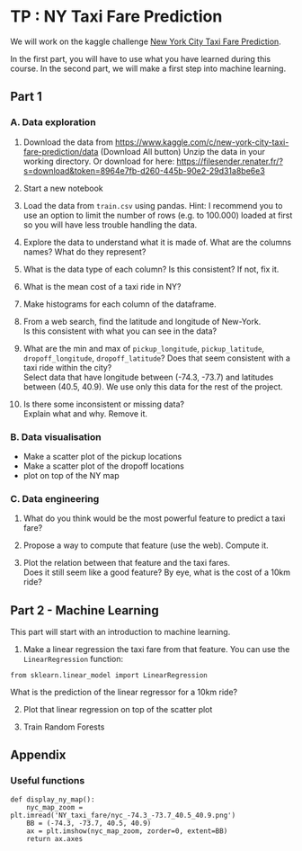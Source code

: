 # TP : NY Taxi Fare Prediction
We will work on the kaggle challenge
[New York City Taxi Fare Prediction](https://www.kaggle.com/c/new-york-city-taxi-fare-prediction).

In the first part, you will have to use what you have learned during this course.
In the second part, we will make a first step into machine learning.


## Part 1

### A. Data exploration

1. Download the data from https://www.kaggle.com/c/new-york-city-taxi-fare-prediction/data (Download All button)
Unzip the data in your working directory.
Or download for here:
https://filesender.renater.fr/?s=download&token=8964e7fb-d260-445b-90e2-29d31a8be6e3

2. Start a new notebook

3. Load the data from `train.csv` using pandas.
Hint: I recommend you to use an option to limit the number of rows (e.g. to 100.000) loaded at first so you will have less trouble handling the data.

4. Explore the data to understand what it is made of. What are the columns names? What do they represent?

4. What is the data type of each column?
Is this consistent? If not, fix it.

5. What is the mean cost of a taxi ride in NY?

6. Make histograms for each column of the dataframe.

7. From a web search, find the latitude and longitude of New-York.    
Is this consistent with what you can see in the data?

8. What are the min and max of `pickup_longitude`, `pickup_latitude`, `dropoff_longitude`, `dropoff_latitude`?
Does that seem consistent with a taxi ride within the city?    
Select data that have longitude between (-74.3, -73.7) and latitudes between (40.5, 40.9). We use only this data for the rest of the project.

8. Is there some inconsistent or missing data?   
Explain what and why.
Remove it.


### B. Data visualisation

- Make a scatter plot of the pickup locations
- Make a scatter plot of the dropoff locations
- plot on top of the NY map


### C. Data engineering

1. What do you think would be the most powerful feature to predict a taxi fare?

2. Propose a way to compute that feature (use the web). Compute it.

3. Plot the relation between that feature and the taxi fares.    
Does it still seem like a good feature?
By eye, what is the cost of a 10km ride?

## Part 2 - Machine Learning

This part will start with an introduction to machine learning.

1. Make a linear regression the taxi fare from that feature.
You can use the `LinearRegression` function:
```
from sklearn.linear_model import LinearRegression
```

What is the prediction of the linear regressor for a 10km ride?

2. Plot that linear regression on top of the scatter plot

3. Train Random Forests



## Appendix

### Useful functions

```
def display_ny_map():
    nyc_map_zoom = plt.imread('NY_taxi_fare/nyc_-74.3_-73.7_40.5_40.9.png')
    BB = (-74.3, -73.7, 40.5, 40.9)
    ax = plt.imshow(nyc_map_zoom, zorder=0, extent=BB)
    return ax.axes
```
